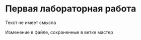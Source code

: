 # Первая лабораторная работа 

Текст не имеет смысла


Изменение в файле, сохраненные в ветке мастер
